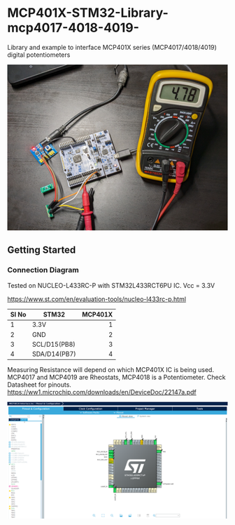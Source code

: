 # MCP401X-STM32-Library-mcp4017-4018-4019-

Library and example to interface MCP401X series (MCP4017/4018/4019) digital potentiometers

![](Img.jpg)

## Getting Started

### Connection Diagram

Tested on NUCLEO-L433RC-P with STM32L433RCT6PU IC. Vcc = 3.3V

https://www.st.com/en/evaluation-tools/nucleo-l433rc-p.html

|Sl No |      STM32                    |  MCP401X     |
|------|-------------------------------|-------------:|                                   
| 1    | 3.3V                          | 1            |
| 2    | GND                           | 2            |
| 3    | SCL/D15(PB8)                  | 3            |
| 4    | SDA/D14(PB7)                  | 4            |

Measuring Resistance will depend on which MCP401X IC is being used. 
MCP4017 and MCP4019 are Rheostats, MCP4018 is a Potentiometer. Check Datasheet for pinouts.
https://ww1.microchip.com/downloads/en/DeviceDoc/22147a.pdf

![](STM32_Connection.png)
